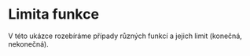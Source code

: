 # Limita funkce

V této ukázce rozebíráme případy různých funkcí a jejich limit (konečná, nekonečná).
